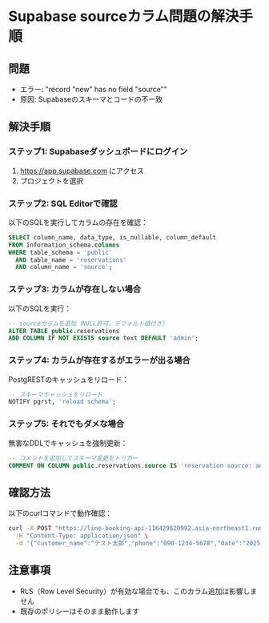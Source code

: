 # Supabase sourceカラム問題の解決手順

## 問題
- エラー: "record \"new\" has no field \"source\""
- 原因: Supabaseのスキーマとコードの不一致

## 解決手順

### ステップ1: Supabaseダッシュボードにログイン
1. https://app.supabase.com にアクセス
2. プロジェクトを選択

### ステップ2: SQL Editorで確認
以下のSQLを実行してカラムの存在を確認：

```sql
SELECT column_name, data_type, is_nullable, column_default
FROM information_schema.columns
WHERE table_schema = 'public' 
  AND table_name = 'reservations'
  AND column_name = 'source';
```

### ステップ3: カラムが存在しない場合
以下のSQLを実行：

```sql
-- sourceカラムを追加（NULL許可、デフォルト値付き）
ALTER TABLE public.reservations 
ADD COLUMN IF NOT EXISTS source text DEFAULT 'admin';
```

### ステップ4: カラムが存在するがエラーが出る場合
PostgRESTのキャッシュをリロード：

```sql
-- スキーマキャッシュをリロード
NOTIFY pgrst, 'reload schema';
```

### ステップ5: それでもダメな場合
無害なDDLでキャッシュを強制更新：

```sql
-- コメントを追加してスキーマ変更をトリガー
COMMENT ON COLUMN public.reservations.source IS 'reservation source: admin, line, web, etc.';
```

## 確認方法
以下のcurlコマンドで動作確認：

```bash
curl -X POST "https://line-booking-api-116429620992.asia-northeast1.run.app/api/admin?action=create" \
  -H "Content-Type: application/json" \
  -d '{"customer_name":"テスト太郎","phone":"090-1234-5678","date":"2025-09-15","time":"18:00","people":2}'
```

## 注意事項
- RLS（Row Level Security）が有効な場合でも、このカラム追加は影響しません
- 既存のポリシーはそのまま動作します
